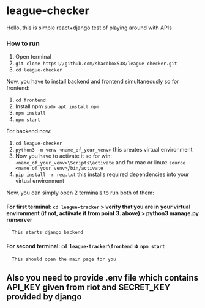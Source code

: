 # league-checker
Hello, this is simple react+django test of playing around with APIs

### How to run
1. Open terminal
2. ```git clone https://github.com/shacobox538/league-checker.git```
3. ```cd league-checker```


Now, you have to install backend and frontend simultaneously so for frontend:
1. ```cd frontend```
2. Install npm ```sudo apt install npm```
3. ```npm install```
4. ```npm start```

For backend now:
1. ```cd league-checker```
2. ```python3 -m venv <name_of_your_venv>``` this creates virtual environment
3. Now you have to activate it so for win: ```<name_of_your_venv>\Scripts\activate``` and for mac or linux: ```source <name_of_your_venv>/bin/activate```
4. ```pip install -r req.txt``` this installs required dependencies into your virtual environment

Now, you can simply open 2 terminals to run both of them:
#### For first terminal: ```cd league-tracker``` > verify that you are in your virtual environment (if not, actiivate it from point 3. above) > python3 manage.py runserver
      This starts django backend
#### For second terminal: ```cd league-tracker\frontend``` => ```npm start```
      This should open the main page for you


## Also you need to provide .env file which contains API_KEY given from riot and SECRET_KEY provided by django
